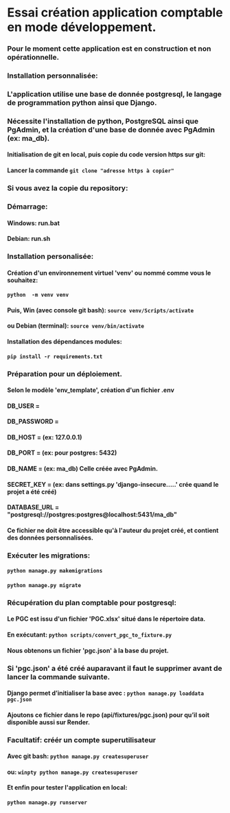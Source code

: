 # Essai création application comptable en mode développement.
### Pour le moment cette application est en construction et non opérationnelle.


### Installation personnalisée:

### L'application utilise une base de donnée postgresql, le langage de programmation python ainsi que Django.
### Nécessite l'installation de python, PostgreSQL ainsi que PgAdmin, et la création d'une base de donnée avec PgAdmin (ex: ma_db).

#### Initialisation de git en local, puis copie du code version https sur git:
#### Lancer la commande ``git clone "adresse https à copier"``

### Si vous avez la copie du repository:
### Démarrage:
#### Windows: run.bat
#### Debian: run.sh

### Installation personalisée:
#### Création d'un environnement virtuel 'venv' ou nommé comme vous le souhaitez:
#### ``python  -m venv venv``
#### Puis, Win (avec console git bash): ``source venv/Scripts/activate``
####       ou Debian (terminal):   ``source venv/bin/activate``
#### Installation des dépendances modules:
#### ``pip install -r requirements.txt``


### Préparation pour un déploiement.
#### Selon le modèle 'env_template', création d'un fichier .env
#### DB_USER = 
#### DB_PASSWORD = 
#### DB_HOST = (ex: 127.0.0.1)
#### DB_PORT =  (ex: pour postgres: 5432)
#### DB_NAME = (ex: ma_db) Celle créée avec PgAdmin.
#### SECRET_KEY = (ex: dans settings.py 'django-insecure.....' crée quand le projet a été créé)
#### DATABASE_URL = "postgresql://postgres:postgres@localhost:5431/ma_db"
#### Ce fichier ne doit être accessible qu'à l'auteur du projet créé, et contient des données personnalisées.

### Exécuter les migrations:
#### ``python manage.py makemigrations``
#### ``python manage.py migrate``

### Récupération du plan comptable pour postgresql:
#### Le PGC est issu d'un fichier 'PGC.xlsx' situé dans le répertoire data.
#### En exécutant: ``python scripts/convert_pgc_to_fixture.py``
#### Nous obtenons un fichier 'pgc.json' à la base du projet.
### Si 'pgc.json' a été créé auparavant il faut le supprimer avant de lancer la commande suivante.
#### Django permet d’initialiser la base avec : ``python manage.py loaddata pgc.json``
#### Ajoutons ce fichier dans le repo (api/fixtures/pgc.json) pour qu’il soit disponible aussi sur Render.

### Facultatif: créér un compte superutilisateur
#### Avec git bash: ``python manage.py createsuperuser``
#### ou:            ``winpty python manage.py createsuperuser``

#### Et enfin pour tester l'application en local:
#### ``python manage.py runserver``


            
